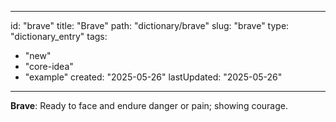 
---
id: "brave"
title: "Brave"
path: "dictionary/brave"
slug: "brave"
type: "dictionary_entry"
tags:
  - "new"
  - "core-idea"
  - "example"
created: "2025-05-26"
lastUpdated: "2025-05-26"
---

**Brave**: Ready to face and endure danger or pain; showing courage.
